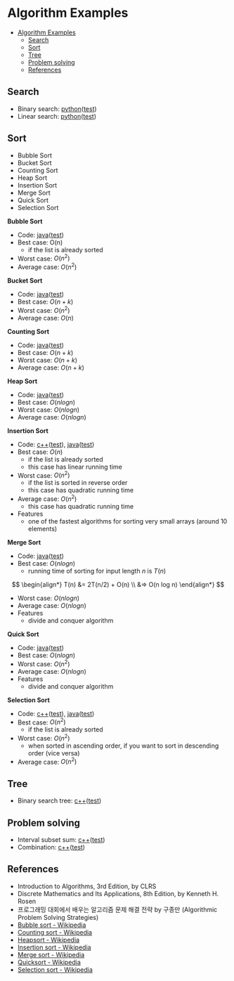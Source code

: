 # Algorithm Examples

- [Algorithm Examples](#algorithm-examples)
  - [Search](#search)
  - [Sort](#sort)
  - [Tree](#tree)
  - [Problem solving](#problem-solving)
  - [References](#references)

## Search

- Binary search: [python](https://github.com/codejsha/algorithm-examples/tree/main/python-algorithm/algorithm/search)([test](https://github.com/codejsha/algorithm-examples/tree/main/python-algorithm/test/search))
- Linear search: [python](https://github.com/codejsha/algorithm-examples/tree/main/python-algorithm/algorithm/search)([test](https://github.com/codejsha/algorithm-examples/tree/main/python-algorithm/test/search))

## Sort

- Bubble Sort
- Bucket Sort
- Counting Sort
- Heap Sort
- Insertion Sort
- Merge Sort
- Quick Sort
- Selection Sort

**Bubble Sort**

- Code: [java](https://github.com/codejsha/algorithm-examples/tree/main/java-algorithm/src/main/java/com/example/demo/sort)([test](https://github.com/codejsha/algorithm-examples/tree/main/java-algorithm/src/test/java/com/example/demo/sort))
- Best case: O(n)
  - if the list is already sorted
- Worst case: $O(n^2)$
- Average case: $O(n^2)$

**Bucket Sort**

- Code: [java](https://github.com/codejsha/algorithm-examples/tree/main/java-algorithm/src/main/java/com/example/demo/sort)([test](https://github.com/codejsha/algorithm-examples/tree/main/java-algorithm/src/test/java/com/example/demo/sort))
- Best case: $O(n + k)$
- Worst case: $O(n^2)$
- Average case: $O(n)$

**Counting Sort**

- Code: [java](https://github.com/codejsha/algorithm-examples/tree/main/java-algorithm/src/main/java/com/example/demo/sort)([test](https://github.com/codejsha/algorithm-examples/tree/main/java-algorithm/src/test/java/com/example/demo/sort))
- Best case: $O(n + k)$
- Worst case: $O(n + k)$
- Average case: $O(n + k)$

**Heap Sort**

- Code: [java](https://github.com/codejsha/algorithm-examples/tree/main/java-algorithm/src/main/java/com/example/demo/sort)([test](https://github.com/codejsha/algorithm-examples/tree/main/java-algorithm/src/test/java/com/example/demo/sort))
- Best case: $O(n log n)$
- Worst case: $O(n log n)$
- Average case: $O(n log n)$

**Insertion Sort**

- Code: [c++](https://github.com/codejsha/algorithm-examples/tree/main/cpp-algorithm/src/sort)([test](https://github.com/codejsha/algorithm-examples/tree/main/cpp-algorithm/test/sort)), [java](https://github.com/codejsha/algorithm-examples/tree/main/java-algorithm/src/main/java/com/example/demo/sort)([test](https://github.com/codejsha/algorithm-examples/tree/main/java-algorithm/src/test/java/com/example/demo/sort))
- Best case: $O(n)$
  - if the list is already sorted
  - this case has linear running time
- Worst case: $O(n^2)$
  - if the list is sorted in reverse order
  - this case has quadratic running time
- Average case: $O(n^2)$
  - this case has quadratic running time
- Features
  - one of the fastest algorithms for sorting very small arrays (around 10 elements)

**Merge Sort**

- Code: [java](https://github.com/codejsha/algorithm-examples/tree/main/java-algorithm/src/main/java/com/example/demo/sort)([test](https://github.com/codejsha/algorithm-examples/tree/main/java-algorithm/src/test/java/com/example/demo/sort))
- Best case: $O(n log n)$
  - running time of sorting for input length $n$ is $T(n)$

$$
\begin{align*}
T(n) &= 2T(n/2) + O(n) \\
     &=> O(n log n)
\end{align*}
$$

- Worst case: $O(n log n)$
- Average case: $O(n log n)$
- Features
  - divide and conquer algorithm

**Quick Sort**

- Code: [java](https://github.com/codejsha/algorithm-examples/tree/main/java-algorithm/src/main/java/com/example/demo/sort)([test](https://github.com/codejsha/algorithm-examples/tree/main/java-algorithm/src/test/java/com/example/demo/sort))
- Best case: $O(n log n)$
- Worst case: $O(n^2)$
- Average case: $O(n log n)$
- Features
  - divide and conquer algorithm

**Selection Sort**

- Code: [c++](https://github.com/codejsha/algorithm-examples/tree/main/cpp-algorithm/src/sort)([test](https://github.com/codejsha/algorithm-examples/tree/main/cpp-algorithm/test/sort)), [java](https://github.com/codejsha/algorithm-examples/tree/main/java-algorithm/src/main/java/com/example/demo/sort)([test](https://github.com/codejsha/algorithm-examples/tree/main/java-algorithm/src/test/java/com/example/demo/sort))
- Best case: $O(n^2)$
  - if the list is already sorted
- Worst case: $O(n^2)$
  - when sorted in ascending order, if you want to sort in descending order (vice versa)
- Average case: $O(n^2)$

## Tree

- Binary search tree: [c++](https://github.com/codejsha/algorithm-examples/tree/main/cpp-algorithm/src/tree)([test](https://github.com/codejsha/algorithm-examples/tree/main/cpp-algorithm/test/tree))

## Problem solving

- Interval subset sum: [c++](https://github.com/codejsha/algorithm-examples/tree/main/cpp-algorithm/src/problem)([test](https://github.com/codejsha/algorithm-examples/tree/main/cpp-algorithm/test/problem))
- Combination: [c++](https://github.com/codejsha/algorithm-examples/tree/main/cpp-algorithm/src/problem)([test](https://github.com/codejsha/algorithm-examples/tree/main/cpp-algorithm/test/problem))

## References

- Introduction to Algorithms, 3rd Edition, by CLRS
- Discrete Mathematics and Its Applications, 8th Edition, by Kenneth H. Rosen
- 프로그래밍 대회에서 배우는 알고리즘 문제 해결 전략 by 구종만 (Algorithmic Problem Solving Strategies)
- [Bubble sort - Wikipedia](https://en.wikipedia.org/wiki/Bubble_sort)
- [Counting sort - Wikipedia](https://en.wikipedia.org/wiki/Counting_sort)
- [Heapsort - Wikipedia](https://en.wikipedia.org/wiki/Heapsort)
- [Insertion sort - Wikipedia](https://en.wikipedia.org/wiki/Insertion_sort)
- [Merge sort - Wikipedia](https://en.wikipedia.org/wiki/Merge_sort)
- [Quicksort - Wikipedia](https://en.wikipedia.org/wiki/Quicksort)
- [Selection sort - Wikipedia](https://en.wikipedia.org/wiki/Selection_sort)
